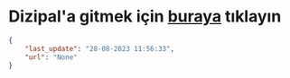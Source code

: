 # Dizipal'a gitmek için [buraya](None) tıklayın
    
```json
{
    "last_update": "28-08-2023 11:56:33",
    "url": "None"
}
```